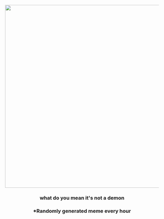 <p align="center">
        <img src="https://i.redd.it/av6b35dpwty81.jpg" width="600" height="600">
        </p>
        <h3 align="center">what do you mean it's not a demon</h3>
        <h3 align="center">*Randomly generated meme every hour</h3>
    